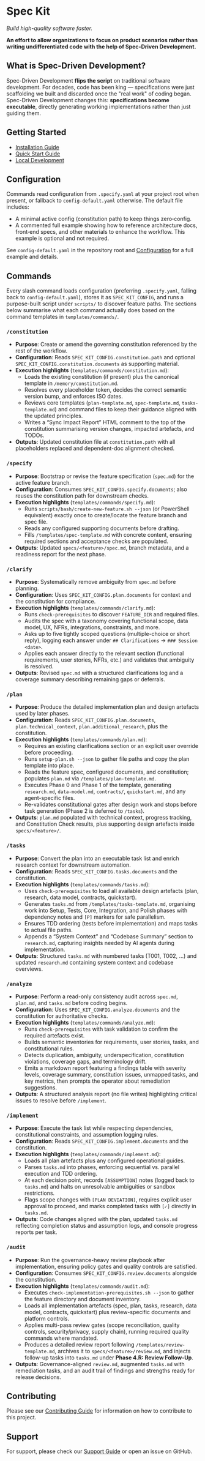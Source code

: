 # Spec Kit

*Build high-quality software faster.*

**An effort to allow organizations to focus on product scenarios rather than writing undifferentiated code with the help of Spec-Driven Development.**

## What is Spec-Driven Development?

Spec-Driven Development **flips the script** on traditional software development. For decades, code has been king — specifications were just scaffolding we built and discarded once the "real work" of coding began. Spec-Driven Development changes this: **specifications become executable**, directly generating working implementations rather than just guiding them.

## Getting Started

- [Installation Guide](installation.md)
- [Quick Start Guide](quickstart.md)
- [Local Development](local-development.md)

## Configuration

Commands read configuration from `.specify.yaml` at your project root when present, or fallback to `config-default.yaml` otherwise. The default file includes:
- A minimal active config (constitution path) to keep things zero‑config.
- A commented full example showing how to reference architecture docs, front‑end specs, and other materials to enhance the workflow. This example is optional and not required.

See `config-default.yaml` in the repository root and [Configuration](configuration.md) for a full example and details.

## Commands

Every slash command loads configuration (preferring `.specify.yaml`, falling back to `config-default.yaml`), stores it as `SPEC_KIT_CONFIG`, and runs a purpose-built script under `scripts/` to discover feature paths. The sections below summarise what each command actually does based on the command templates in `templates/commands/`.

### `/constitution`

- **Purpose**: Create or amend the governing constitution referenced by the rest of the workflow.
- **Configuration**: Reads `SPEC_KIT_CONFIG.constitution.path` and optional `SPEC_KIT_CONFIG.constitution.documents` as supporting material.
- **Execution highlights** (`templates/commands/constitution.md`):
  - Loads the existing constitution (if present) plus the canonical template in `/memory/constitution.md`.
  - Resolves every placeholder token, decides the correct semantic version bump, and enforces ISO dates.
  - Reviews core templates (`plan-template.md`, `spec-template.md`, `tasks-template.md`) and command files to keep their guidance aligned with the updated principles.
  - Writes a “Sync Impact Report” HTML comment to the top of the constitution summarising version changes, impacted artefacts, and TODOs.
- **Outputs**: Updated constitution file at `constitution.path` with all placeholders replaced and dependent-doc alignment checked.

### `/specify`

- **Purpose**: Bootstrap or revise the feature specification (`spec.md`) for the active feature branch.
- **Configuration**: Consumes `SPEC_KIT_CONFIG.specify.documents`; also reuses the constitution path for downstream checks.
- **Execution highlights** (`templates/commands/specify.md`):
  - Runs `scripts/bash/create-new-feature.sh --json` (or PowerShell equivalent) exactly once to create/locate the feature branch and spec file.
  - Reads any configured supporting documents before drafting.
  - Fills `/templates/spec-template.md` with concrete content, ensuring required sections and acceptance checks are populated.
- **Outputs**: Updated `specs/<feature>/spec.md`, branch metadata, and a readiness report for the next phase.

### `/clarify`

- **Purpose**: Systematically remove ambiguity from `spec.md` before planning.
- **Configuration**: Uses `SPEC_KIT_CONFIG.plan.documents` for context and the constitution for compliance.
- **Execution highlights** (`templates/commands/clarify.md`):
  - Runs `check-prerequisites` to discover `FEATURE_DIR` and required files.
  - Audits the spec with a taxonomy covering functional scope, data model, UX, NFRs, integrations, constraints, and more.
  - Asks up to five tightly scoped questions (multiple-choice or short reply), logging each answer under `## Clarifications` → `### Session <date>`.
  - Applies each answer directly to the relevant section (functional requirements, user stories, NFRs, etc.) and validates that ambiguity is resolved.
- **Outputs**: Revised `spec.md` with a structured clarifications log and a coverage summary describing remaining gaps or deferrals.

### `/plan`

- **Purpose**: Produce the detailed implementation plan and design artefacts used by later phases.
- **Configuration**: Reads `SPEC_KIT_CONFIG.plan.documents`, `plan.technical_context`, `plan.additional_research`, plus the constitution.
- **Execution highlights** (`templates/commands/plan.md`):
  - Requires an existing clarifications section or an explicit user override before proceeding.
  - Runs `setup-plan.sh --json` to gather file paths and copy the plan template into place.
  - Reads the feature spec, configured documents, and constitution; populates `plan.md` via `/templates/plan-template.md`.
  - Executes Phase 0 and Phase 1 of the template, generating `research.md`, `data-model.md`, `contracts/`, `quickstart.md`, and any agent-specific files.
  - Re-validates constitutional gates after design work and stops before task generation (Phase 2 is deferred to `/tasks`).
- **Outputs**: `plan.md` populated with technical context, progress tracking, and Constitution Check results, plus supporting design artefacts inside `specs/<feature>/`.

### `/tasks`

- **Purpose**: Convert the plan into an executable task list and enrich research context for downstream automation.
- **Configuration**: Reads `SPEC_KIT_CONFIG.tasks.documents` and the constitution.
- **Execution highlights** (`templates/commands/tasks.md`):
  - Uses `check-prerequisites` to load all available design artefacts (plan, research, data model, contracts, quickstart).
  - Generates `tasks.md` from `/templates/tasks-template.md`, organising work into Setup, Tests, Core, Integration, and Polish phases with dependency notes and `[P]` markers for safe parallelism.
  - Ensures TDD ordering (tests before implementation) and maps tasks to actual file paths.
  - Appends a “System Context” and “Codebase Summary” section to `research.md`, capturing insights needed by AI agents during implementation.
- **Outputs**: Structured `tasks.md` with numbered tasks (T001, T002, …) and updated `research.md` containing system context and codebase overviews.

### `/analyze`

- **Purpose**: Perform a read-only consistency audit across `spec.md`, `plan.md`, and `tasks.md` before coding begins.
- **Configuration**: Uses `SPEC_KIT_CONFIG.analyze.documents` and the constitution for authoritative checks.
- **Execution highlights** (`templates/commands/analyze.md`):
  - Runs `check-prerequisites` with task validation to confirm the required artefacts exist.
  - Builds semantic inventories for requirements, user stories, tasks, and constitutional rules.
  - Detects duplication, ambiguity, underspecification, constitution violations, coverage gaps, and terminology drift.
  - Emits a markdown report featuring a findings table with severity levels, coverage summary, constitution issues, unmapped tasks, and key metrics, then prompts the operator about remediation suggestions.
- **Outputs**: A structured analysis report (no file writes) highlighting critical issues to resolve before `/implement`.

### `/implement`

- **Purpose**: Execute the task list while respecting dependencies, constitutional constraints, and assumption logging rules.
- **Configuration**: Reads `SPEC_KIT_CONFIG.implement.documents` and the constitution.
- **Execution highlights** (`templates/commands/implement.md`):
  - Loads all plan artefacts plus any configured operational guides.
  - Parses `tasks.md` into phases, enforcing sequential vs. parallel execution and TDD ordering.
  - At each decision point, records `[ASSUMPTION]` notes (logged back to `tasks.md`) and halts on unresolvable ambiguities or sandbox restrictions.
  - Flags scope changes with `[PLAN DEVIATION]`, requires explicit user approval to proceed, and marks completed tasks with `[✓]` directly in `tasks.md`.
- **Outputs**: Code changes aligned with the plan, updated `tasks.md` reflecting completion status and assumption logs, and console progress reports per task.

### `/audit`

- **Purpose**: Run the governance-heavy review playbook after implementation, ensuring policy gates and quality controls are satisfied.
- **Configuration**: Consumes `SPEC_KIT_CONFIG.review.documents` alongside the constitution.
- **Execution highlights** (`templates/commands/audit.md`):
  - Executes `check-implementation-prerequisites.sh --json` to gather the feature directory and document inventory.
  - Loads all implementation artefacts (spec, plan, tasks, research, data model, contracts, quickstart) plus review-specific documents and platform controls.
  - Applies multi-pass review gates (scope reconciliation, quality controls, security/privacy, supply chain), running required quality commands where mandated.
  - Produces a detailed review report following `/templates/review-template.md`, archives it to `specs/<feature>/review.md`, and injects follow-up tasks into `tasks.md` under **Phase 4.R: Review Follow-Up**.
- **Outputs**: Governance-aligned `review.md`, augmented `tasks.md` with remediation tasks, and an audit trail of findings and strengths ready for release decisions.

## Contributing

Please see our [Contributing Guide](https://github.com/github/spec-kit/blob/main/CONTRIBUTING.md) for information on how to contribute to this project.

## Support

For support, please check our [Support Guide](https://github.com/github/spec-kit/blob/main/SUPPORT.md) or open an issue on GitHub.
